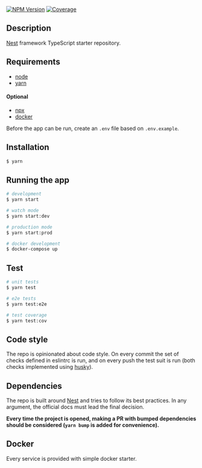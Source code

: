 <a href="https://www.npmjs.com/~nestjscore"><img src="https://img.shields.io/npm/v/@nestjs/core.svg" alt="NPM Version" /></a>
<a href="https://coveralls.io/github/nestjs/nest?branch=master"><img src="https://coveralls.io/repos/github/nestjs/nest/badge.svg?branch=master#5" alt="Coverage" /></a>

</p>

## Description

[Nest](https://github.com/nestjs/nest) framework TypeScript starter repository.

## Requirements

* [node](https://nodejs.org/en/)
* [yarn](https://yarnpkg.com/)

#### Optional

* [npx](https://github.com/npm/npx)
* [docker](https://www.docker.com/)

Before the app can be run, create an `.env` file based on `.env.example`. 

## Installation

```bash
$ yarn
```

## Running the app

```bash
# development
$ yarn start

# watch mode
$ yarn start:dev

# production mode
$ yarn start:prod

# docker development
$ docker-compose up
```

## Test

```bash
# unit tests
$ yarn test

# e2e tests
$ yarn test:e2e

# test coverage
$ yarn test:cov
```

## Code style

The repo is opinionated about code style. On every commit the set of checks defined in eslintrc is run, and on every push the test suit is run (both checks implemented using [husky](https://github.com/typicode/husky)).

## Dependencies

The repo is built around [Nest](https://github.com/nestjs/nest) and tries to follow its best practices. In any argument, the official docs must lead the final decision.

**Every time the project is opened, making a PR with bumped dependencies should be considered (`yarn bump` is added for convenience).**

## Docker

Every service is provided with simple docker starter.
